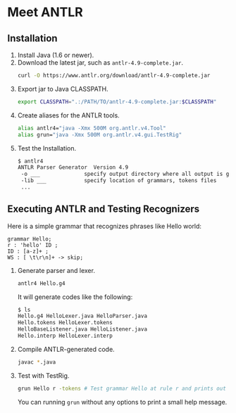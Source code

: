 # Meet ANTLR

## Installation

1. Install Java (1.6 or newer).
2. Download the latest jar, such as `antlr-4.9-complete.jar`.
   ```bash
   curl -O https://www.antlr.org/download/antlr-4.9-complete.jar
   ```
3. Export jar to Java CLASSPATH.
   ```bash
   export CLASSPATH=".:/PATH/TO/antlr-4.9-complete.jar:$CLASSPATH"
   ```
4. Create aliases for the ANTLR tools.
   ```bash
   alias antlr4="java -Xmx 500M org.antlr.v4.Tool"
   alias grun="java -Xmx 500M org.antlr.v4.gui.TestRig"
   ```
5. Test the Installation.
   ```bash
   $ antlr4
   ANTLR Parser Generator  Version 4.9
    -o ___              specify output directory where all output is generated
    -lib ___            specify location of grammars, tokens files
    ...
   ```

## Executing ANTLR and Testing Recognizers

Here is a simple grammar that recognizes phrases like Hello world:
```g4
grammar Hello;
r : 'hello' ID ;
ID : [a-z]+ ;
WS : [ \t\r\n]+ -> skip;
```

1. Generate parser and lexer.
   ```bash
   antlr4 Hello.g4
   ```
   It will generate codes like the following:
   ```bash
   $ ls
   Hello.g4 HelloLexer.java HelloParser.java
   Hello.tokens HelloLexer.tokens
   HelloBaseListener.java HelloListener.java
   Hello.interp HelloLexer.interp
   ```
2. Compile ANTLR-generated code.
   ```bash
   javac *.java
   ```
3. Test with TestRig.
   ```bash
   grun Hello r -tokens # Test grammar Hello at rule r and prints out the token stream.
   ```
   You can running `grun` without any options to print a small help message.
